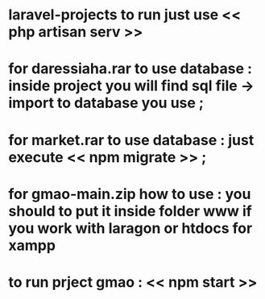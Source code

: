 # laravel-projects to run just use << php artisan serv >>
# for daressiaha.rar to use database : inside project you will find sql file -> import to database you use ;
# for market.rar to use database : just execute << npm migrate >> ;
# for gmao-main.zip how to use : you should to put it inside folder www if you work with laragon or htdocs for xampp
# to run prject gmao  : << npm start >>


